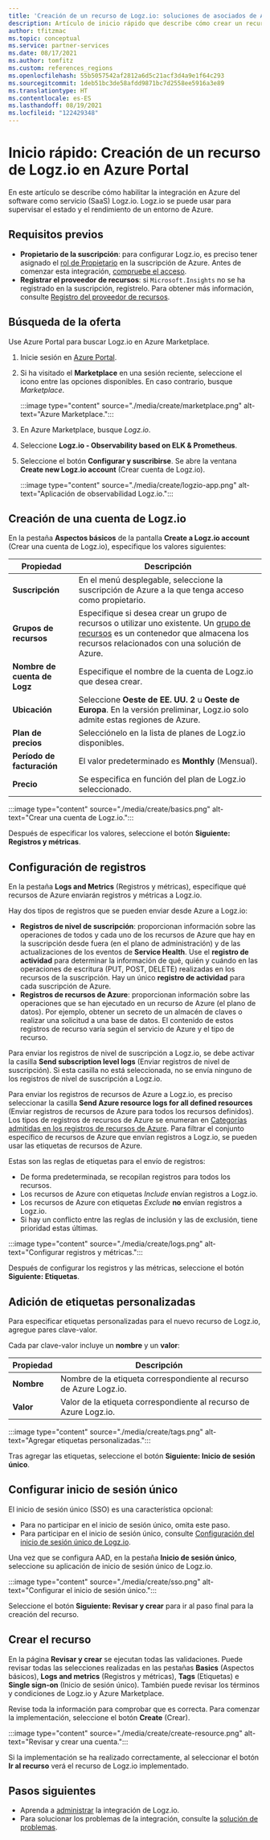 ```yaml
---
title: 'Creación de un recurso de Logz.io: soluciones de asociados de Azure'
description: Artículo de inicio rápido que describe cómo crear un recurso de Logz.io en Azure.
author: tfitzmac
ms.topic: conceptual
ms.service: partner-services
ms.date: 08/17/2021
ms.author: tomfitz
ms.custom: references_regions
ms.openlocfilehash: 55b5057542af2812a6d5c21acf3d4a9e1f64c293
ms.sourcegitcommit: 1deb51bc3de58afdd9871bc7d2558ee5916a3e89
ms.translationtype: HT
ms.contentlocale: es-ES
ms.lasthandoff: 08/19/2021
ms.locfileid: "122429348"
---
```

# <a name="quickstart-create-a-logzio-resource-in-azure-portal"></a>Inicio rápido: Creación de un recurso de Logz.io en Azure Portal

En este artículo se describe cómo habilitar la integración en Azure del software como servicio (SaaS) Logz.io. Logz.io se puede usar para supervisar el estado y el rendimiento de un entorno de Azure.

## <a name="prerequisites"></a>Requisitos previos

- **Propietario de la suscripción**: para configurar Logz.io, es preciso tener asignado el [rol de Propietario](../../role-based-access-control/rbac-and-directory-admin-roles.md#azure-roles) en la suscripción de Azure. Antes de comenzar esta integración, [compruebe el acceso](../../role-based-access-control/check-access.md).
- **Registrar el proveedor de recursos**: si `Microsoft.Insights` no se ha registrado en la suscripción, regístrelo. Para obtener más información, consulte [Registro del proveedor de recursos](../../azure-resource-manager/management/resource-providers-and-types.md#register-resource-provider).

## <a name="find-offer"></a>Búsqueda de la oferta

Use Azure Portal para buscar Logz.io en Azure Marketplace.

1. Inicie sesión en [Azure Portal](https://portal.azure.com).
1. Si ha visitado el **Marketplace** en una sesión reciente, seleccione el icono entre las opciones disponibles. En caso contrario, busque _Marketplace_.

    :::image type="content" source="./media/create/marketplace.png" alt-text="Azure Marketplace.":::

1. En Azure Marketplace, busque _Logz.io_.
1. Seleccione **Logz.io - Observability based on ELK & Prometheus**.
1. Seleccione el botón **Configurar y suscribirse**. Se abre la ventana **Create new Logz.io account** (Crear cuenta de Logz.io).

    :::image type="content" source="./media/create/logzio-app.png" alt-text="Aplicación de observabilidad Logz.io.":::

## <a name="create-new-logzio-account"></a>Creación de una cuenta de Logz.io

En la pestaña **Aspectos básicos** de la pantalla **Create a Logz.io account** (Crear una cuenta de Logz.io), especifique los valores siguientes:

| Propiedad | Descripción |
| ---- | ---- |
| **Suscripción** | En el menú desplegable, seleccione la suscripción de Azure a la que tenga acceso como propietario. |
| **Grupos de recursos** | Especifique si desea crear un grupo de recursos o utilizar uno existente. Un [grupo de recursos](../../azure-resource-manager/management/overview.md#resource-groups) es un contenedor que almacena los recursos relacionados con una solución de Azure. |
| **Nombre de cuenta de Logz** | Especifique el nombre de la cuenta de Logz.io que desea crear. |
| **Ubicación** | Seleccione **Oeste de EE. UU. 2** u **Oeste de Europa**. En la versión preliminar, Logz.io solo admite estas regiones de Azure. |
| **Plan de precios** | Selecciónelo en la lista de planes de Logz.io disponibles. |
| **Período de facturación** | El valor predeterminado es **Monthly** (Mensual). |
| **Precio** | Se especifica en función del plan de Logz.io seleccionado. |

:::image type="content" source="./media/create/basics.png" alt-text="Crear una cuenta de Logz.io.":::

Después de especificar los valores, seleccione el botón **Siguiente: Registros y métricas**.

## <a name="configure-logs"></a>Configuración de registros

En la pestaña **Logs and Metrics** (Registros y métricas), especifique qué recursos de Azure enviarán registros y métricas a Logz.io.

Hay dos tipos de registros que se pueden enviar desde Azure a Logz.io:

- **Registros de nivel de suscripción**: proporcionan información sobre las operaciones de todos y cada uno de los recursos de Azure que hay en la suscripción desde fuera (en el plano de administración) y de las actualizaciones de los eventos de **Service Health**. Use el **registro de actividad** para determinar la información de qué, quién y cuándo en las operaciones de escritura (PUT, POST, DELETE) realizadas en los recursos de la suscripción. Hay un único **registro de actividad** para cada suscripción de Azure.
- **Registros de recursos de Azure**: proporcionan información sobre las operaciones que se han ejecutado en un recurso de Azure (el plano de datos). Por ejemplo, obtener un secreto de un almacén de claves o realizar una solicitud a una base de datos. El contenido de estos registros de recurso varía según el servicio de Azure y el tipo de recurso.

Para enviar los registros de nivel de suscripción a Logz.io, se debe activar la casilla **Send subscription level logs** (Enviar registros de nivel de suscripción). Si esta casilla no está seleccionada, no se envía ninguno de los registros de nivel de suscripción a Logz.io.

Para enviar los registros de recursos de Azure a Logz.io, es preciso seleccionar la casilla **Send Azure resource logs for all defined resources** (Enviar registros de recursos de Azure para todos los recursos definidos). Los tipos de registros de recursos de Azure se enumeran en [Categorías admitidas en los registros de recursos de Azure](../../azure-monitor/essentials/resource-logs-categories.md). Para filtrar el conjunto específico de recursos de Azure que envían registros a Logz.io, se pueden usar las etiquetas de recursos de Azure.

Estas son las reglas de etiquetas para el envío de registros:

- De forma predeterminada, se recopilan registros para todos los recursos.
- Los recursos de Azure con etiquetas _Include_ envían registros a Logz.io.
- Los recursos de Azure con etiquetas _Exclude_ **no** envían registros a Logz.io.
- Si hay un conflicto entre las reglas de inclusión y las de exclusión, tiene prioridad estas últimas.

:::image type="content" source="./media/create/logs.png" alt-text="Configurar registros y métricas.":::

Después de configurar los registros y las métricas, seleccione el botón **Siguiente: Etiquetas**.

## <a name="add-custom-tags"></a>Adición de etiquetas personalizadas

Para especificar etiquetas personalizadas para el nuevo recurso de Logz.io, agregue pares clave-valor.

Cada par clave-valor incluye un **nombre** y un **valor**:

| Propiedad | Descripción |
| ---- | ---- |
| **Nombre** | Nombre de la etiqueta correspondiente al recurso de Azure Logz.io. |
| **Valor** | Valor de la etiqueta correspondiente al recurso de Azure Logz.io. |

:::image type="content" source="./media/create/tags.png" alt-text="Agregar etiquetas personalizadas.":::

Tras agregar las etiquetas, seleccione el botón **Siguiente: Inicio de sesión único**.

## <a name="configure-single-sign-on"></a>Configurar inicio de sesión único

El inicio de sesión único (SSO) es una característica opcional:

- Para no participar en el inicio de sesión único, omita este paso.
- Para participar en el inicio de sesión único, consulte [Configuración del inicio de sesión único de Logz.io](setup-sso.md).

Una vez que se configura AAD, en la pestaña **Inicio de sesión único**, seleccione su aplicación de inicio de sesión único de Logz.io.

:::image type="content" source="./media/create/sso.png" alt-text="Configurar el inicio de sesión único.":::

Seleccione el botón **Siguiente: Revisar y crear** para ir al paso final para la creación del recurso.

## <a name="create-resource"></a>Crear el recurso

En la página **Revisar y crear** se ejecutan todas las validaciones. Puede revisar todas las selecciones realizadas en las pestañas **Basics** (Aspectos básicos), **Logs and metrics** (Registros y métricas), **Tags** (Etiquetas) e **Single sign-on** (Inicio de sesión único). También puede revisar los términos y condiciones de Logz.io y Azure Marketplace.

Revise toda la información para comprobar que es correcta. Para comenzar la implementación, seleccione el botón **Create** (Crear).

:::image type="content" source="./media/create/create-resource.png" alt-text="Revisar y crear una cuenta.":::

Si la implementación se ha realizado correctamente, al seleccionar el botón **Ir al recurso** verá el recurso de Logz.io implementado.

## <a name="next-steps"></a>Pasos siguientes

- Aprenda a [administrar](manage.md) la integración de Logz.io.
- Para solucionar los problemas de la integración, consulte la [solución de problemas](troubleshoot.md).
